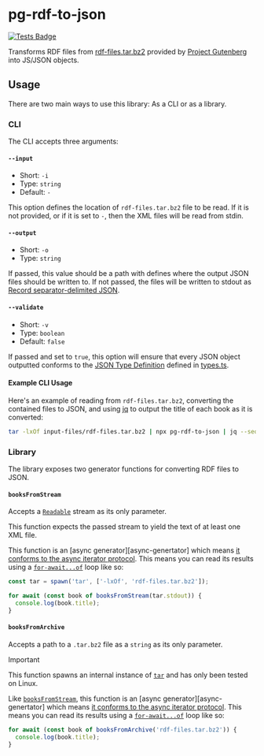 # pg-rdf-to-json

[![Tests Badge][tests-badge]][tests]

Transforms RDF files from [rdf-files.tar.bz2][rdf-files.tar.bz2] provided by [Project Gutenberg][project-gutenberg] into JS/JSON objects.

## Usage

There are two main ways to use this library: As a CLI or as a library.

### CLI

The CLI accepts three arguments:

#### `--input`

* Short: `-i`
* Type: `string`
* Default: `-`

This option defines the location of `rdf-files.tar.bz2` file to be read. If it is not provided, or if it is set to `-`, then the XML files will be read from stdin.

#### `--output`

* Short: `-o`
* Type: `string`

If passed, this value should be a path with defines where the output JSON files should be written to. If not passed, the files will be written to stdout as [Record separator-delimited JSON][json-seq].

#### `--validate`

* Short: `-v`
* Type: `boolean`
* Default: `false`

If passed and set to `true`, this option will ensure that every JSON object outputted conforms to the [JSON Type Definition][json-type-def] defined in [types.ts](./src/types.ts#L148).

#### Example CLI Usage

Here's an example of reading from `rdf-files.tar.bz2`, converting the contained files to JSON, and using [jq][jq] to output the title of each book as it is converted:

```sh
tar -lxOf input-files/rdf-files.tar.bz2 | npx pg-rdf-to-json | jq --seq -r .title
```

### Library

The library exposes two generator functions for converting RDF files to JSON.

#### `booksFromStream`

Accepts a [`Readable`][readable] stream as its only parameter.

This function expects the passed stream to yield the text of at least one XML file.

This function is an [async generator][async-genertator] which means [it conforms to the async iterator protocol][async-iterator]. This means you can read its results using a [`for-await...of`][for-await-of] loop like so:

```js
const tar = spawn('tar', ['-lxOf', 'rdf-files.tar.bz2']);

for await (const book of booksFromStream(tar.stdout)) {
  console.log(book.title);
}
```

#### `booksFromArchive`

Accepts a path to a `.tar.bz2` file as a `string` as its only parameter.

> [!IMPORTANT]
> This function spawns an internal instance of [`tar`][tar] and has only been tested on Linux.

Like [`booksFromStream`](#booksfromstream), this function is an [async generator][async-genertator] which means [it conforms to the async iterator protocol][async-iterator]. This means you can read its results using a [`for-await...of`][for-await-of] loop like so:

```js
for await (const book of booksFromArchive('rdf-files.tar.bz2')) {
  console.log(book.title);
}
```

[rdf-files.tar.bz2]: https://www.gutenberg.org/cache/epub/feeds/
[project-gutenberg]: https://www.gutenberg.org/
[tests]: https://github.com/chrisnewtn/pg-rdf-to-json/actions/workflows/tests.yml
[tests-badge]: https://github.com/chrisnewtn/pg-rdf-to-json/actions/workflows/tests.yml/badge.svg
[readable]: https://nodejs.org/docs/latest-v22.x/api/stream.html#class-streamreadable
[async-generator]: https://developer.mozilla.org/en-US/docs/Web/JavaScript/Reference/Statements/async_function*
[async-iterator]: https://developer.mozilla.org/en-US/docs/Web/JavaScript/Reference/Iteration_protocols#the_async_iterator_and_async_iterable_protocols
[for-await-of]: https://developer.mozilla.org/en-US/docs/Web/JavaScript/Reference/Statements/for-await...of
[tar]: https://www.man7.org/linux/man-pages/man1/tar.1.html
[json-seq]: https://en.wikipedia.org/wiki/JSON_streaming#Record_separator-delimited_JSON
[json-type-def]: https://jsontypedef.com/
[jq]: https://jqlang.org/
